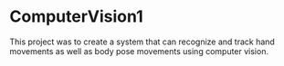 # ComputerVision1
This project was to create a system that can recognize and track hand movements as well as body pose movements using computer vision.
